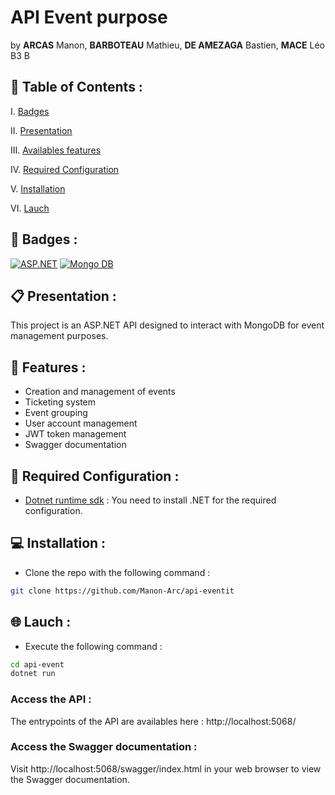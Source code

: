 # API Event purpose

by **ARCAS** Manon, **BARBOTEAU** Mathieu, **DE AMEZAGA** Bastien, **MACE** Léo B3 B 

## 📌 Table of Contents :
   
I. [Badges](#🎯-badges)

II. [Presentation](#📋-presentation)

III. [Availables features](#🌟-features)

IV. [Required Configuration](#🔧-required-configuration) 

V. [Installation](#💻-installation) 

VI. [Lauch](#🌐-lauch)


## 🎯 Badges :

[![ASP.NET](https://img.shields.io/badge/Language-ASP.NET-blue)](https://dotnet.microsoft.com/fr-fr/apps/aspnet)
[![Mongo DB](https://img.shields.io/badge/Database-MongoDB-green)](https://www.mongodb.com/fr-fr)


## 📋 Presentation :

This project is an ASP.NET API designed to interact with MongoDB for event management purposes.

## 🌟 Features :

- Creation and management of events  
- Ticketing system  
- Event grouping  
- User account management  
- JWT token management  
- Swagger documentation 

## 🔧 Required Configuration :

- [Dotnet runtime sdk](https://dotnet.microsoft.com/fr-fr/download/dotnet/8.0) : You need to install .NET for the required configuration.


## 💻 Installation :

- Clone the repo with the following command :
```bash
git clone https://github.com/Manon-Arc/api-eventit
```

## 🌐 Lauch :

- Execute the following command :
```bash
cd api-event
dotnet run
```

### Access the API :

The entrypoints of the API are availables here : http://localhost:5068/

### Access the Swagger documentation :

Visit http://localhost:5068/swagger/index.html in your web browser to view the Swagger documentation.
